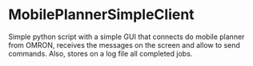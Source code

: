 # MobilePlannerSimpleClient

Simple python script with a simple GUI that connects do mobile planner from OMRON, receives the messages on the screen and allow to send commands.
Also, stores on a log file all completed jobs.

